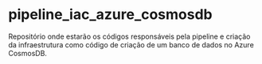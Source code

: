 # pipeline_iac_azure_cosmosdb
Repositório onde estarão os códigos responsáveis pela pipeline e criação da infraestrutura como código de criação de um banco de dados no Azure CosmosDB.
